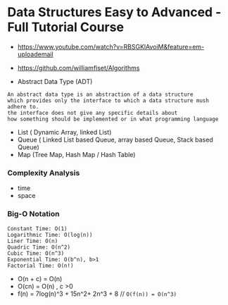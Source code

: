 # Data Structures Easy to Advanced - Full Tutorial Course
- https://www.youtube.com/watch?v=RBSGKlAvoiM&feature=em-uploademail
- https://github.com/williamfiset/Algorithms

- Abstract Data Type (ADT)
```
An abstract data type is an abstraction of a data structure 
which provides only the interface to which a data structure mush adhere to.  
the interface does not give any specific details about 
how something should be implemented or in what programming language
```
- List ( Dynamic Array, linked List)
- Queue ( Linked List based Queue, array based Queue, Stack based Queue)
- Map  (Tree Map, Hash Map / Hash Table)

### Complexity Analysis
- time
- space

### Big-O Notation
```
Constant Time: O(1)
Logarithmic Time: O(log(n))
Liner Time: O(n)
Quadric Time: O(n^2)
Cubic Time: O(n^3)
Exponential Time: O(b^n), b>1
Factorial Time: O(n!)
```
- O(n + c) = O(n)
- O(cn) = O(n) , c >0
- f(n) = 7log(n)^3 + 15n^2+ 2n^3 + 8 // ```O(f(n)) = O(n^3)```
